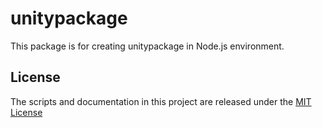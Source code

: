 # unitypackage

This package is for creating unitypackage in Node.js environment.



## License
The scripts and documentation in this project are released under the [MIT License](LICENSE)